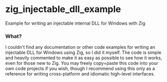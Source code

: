 # zig_injectable_dll_example
Example for writing an injectable internal DLL for Windows with Zig

### What?
I couldn't find any documentation or other code examples for writing an injectable DLL for Windows using Zig, so I did it myself.
The code is simple and heavily commented to make it as easy as possible to see how it works, even for those new to Zig.
You may freely copy+paste this code into your own code projects if you wish, though I recommend using this only as a reference for writing cross-platform and idiomatic high-level interfaces.
